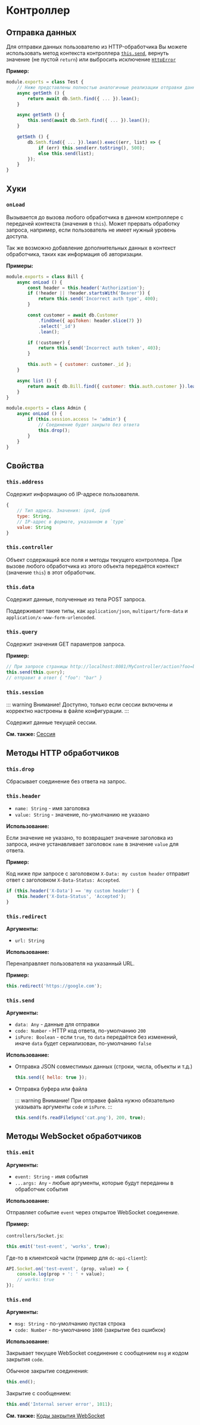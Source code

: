 # Контроллер

## Отправка данных

Для отправки данных пользователю из HTTP-обработчика Вы можете использовать метод
контекста контроллера [`this.send`](#this-send), вернуть значение (не пустой `return`) или
выбросить исключение [`HttpError`](./core.html#httperror)

**Пример:**

```js
module.exports = class Test {
    // Ниже представлены полностью аналогичные реализации отправки данных
    async getSmth () {
        return await db.Smth.find({ ... }).lean();
    }

    async getSmth () {
        this.send(await db.Smth.find({ ... }).lean());
    }

    getSmth () {
        db.Smth.find({ ... }).lean().exec((err, list) => {
            if (err) this.send(err.toString(), 500);
            else this.send(list);
        });
    }
}
```

## Хуки

### `onLoad`

Вызывается до вызова любого обработчика в данном контроллере с передачей контекста (значения в `this`).
Может прервать обработку запроса, например, если пользователь не имеет нужный уровень доступа.

Так же возможно добавление дополнительных данных в контекст обработчика, таких как информация об авторизации.

**Примеры:**

```js
module.exports = class Bill {
    async onLoad () {
        const header = this.header('Authorization');
        if (!header || !header.startsWith('Bearer')) {
            return this.send('Incorrect auth type', 400);
        }

        const customer = await db.Customer
            .findOne({ apiToken: header.slice(7) })
            .select('_id')
            .lean();

        if (!customer) {
            return this.send('Incorrect auth token', 403);
        }

        this.auth = { customer: customer._id };
    }

    async list () {
        return await db.Bill.find({ customer: this.auth.customer }).lean();
    }
}
```

```js
module.exports = class Admin {
    async onLoad () {
        if (this.session.access != 'admin') {
            // Соединение будет закрыто без ответа
            this.drop();
        }
    }
}
```

## Свойства

### `this.address`

Содержит информацию об IP-адресе пользователя.

```js
{
    // Тип адреса. Значения: ipv4, ipv6
    type: String,
    // IP-адрес в формате, указанном в `type`
    value: String
}
```

### `this.controller`

Объект содержащий все поля и методы текущего контроллера. При вызове любого обработчика
из этого объекта передаётся контекст (значение `this`) в этот обработчик.

### `this.data`

Содержит данные, полученные из тела POST запроса.

Поддерживает такие типы, как `application/json`, `multipart/form-data`
и `application/x-www-form-urlencoded`.

### `this.query`

Содержит значения GET параметров запроса.

**Пример:**

```js
// При запросе страницы http://localhost:8081/MyController/action?foo=bar
this.send(this.query);
// отправит в ответ { "foo": "bar" }
```

### `this.session`

::: warning Внимание!
Доступно, только если сессии включены и корректно настроены в файле конфигурации.
:::

Содержит данные текущей сессии.

**См. также:** [Сессия](./session)

## Методы HTTP обработчиков

### `this.drop`

Сбрасывает соединение без ответа на запрос.

### `this.header`

* `name: String` - имя заголовка
* `value: String` - значение, по-умолчанию не указано

**Использование:**

Если значение не указано, то возвращает значение заголовка из запроса, иначе
устанавливает заголовок `name` в значение `value` для ответа.

**Пример:**

Код ниже при запросе с заголовком `X-Data: my custom header` отправит ответ
с заголовком `X-Data-Status: Accepted`.

```js
if (this.header('X-Data') == 'my custom header') {
    this.header('X-Data-Status', 'Accepted');
}
```

### `this.redirect`

**Аргументы:**

* `url: String`

**Использование:**

Перенаправляет пользователя на указанный URL.

**Пример:**

```js
this.redirect('https://google.com');
```

### `this.send`

**Аргументы:**

* `data: Any` - данные для отправки
* `code: Number` - HTTP код ответа, по-умолчанию `200`
* `isPure: Boolean` - если `true`, то `data` передаётся без изменений, иначе `data` будет сериализован, по-умолчанию `false`

**Использование:**

* Отправка JSON совместимых данных (строки, числа, объекты и т.д.)

  ```js
  this.send({ hello: true });
  ```

* Отправка буфера или файла

  ::: warning Внимание!
  При отправке файла нужно обязательно указывать аргументы `code` и `isPure`.
  :::

  ```js
  this.send(fs.readFileSync('cat.png'), 200, true);
  ```

## Методы WebSocket обработчиков

### `this.emit`

**Аргументы:**

* `event: String` - имя события
* `...args: Any` - любые аргументы, которые будут переданны в обработчик события

**Использование:**

Отправляет событие `event` через открытое WebSocket соединение.

**Пример:**

`controllers/Socket.js`:

```js
this.emit('test-event', 'works', true);
```

Где-то в клиентской части (пример для `dc-api-client`):

```js
API.Socket.on('test-event', (prop, value) => {
    console.log(prop + ': ' + value);
    // works: true
});
```

### `this.end`

**Аргументы:**

* `msg: String` - по-умолчанию пустая строка
* `code: Number` - по-умолчанию `1000` (закрытие без ошибкок)

**Использование:**

Закрывает текущее WebSocket соединение с сообщением `msg` и кодом закрытия `code`.

Обычное закрытие соединения:

```js
this.end();
```

Закрытие с сообщением:

```js
this.end('Internal server error', 1011);
```

**См. также:** [Коды закрытия WebSocket](https://github.com/Luka967/websocket-close-codes)
